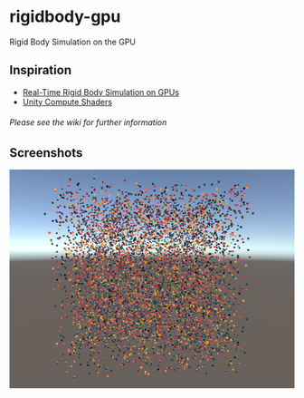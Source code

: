 # rigidbody-gpu
Rigid Body Simulation on the GPU

## Inspiration
* [Real-Time Rigid Body Simulation on GPUs](http://http.developer.nvidia.com/GPUGems3/gpugems3_ch29.html)
* [Unity Compute Shaders](https://www.youtube.com/watch?v=wf9nadEEmtw)

###### Please see the wiki for further information

## Screenshots
![Alt text](https://github.com/ajon542/rigidbody-gpu/blob/master/UnityProject/Screenshots/CPU.png "Unity CPU Example")